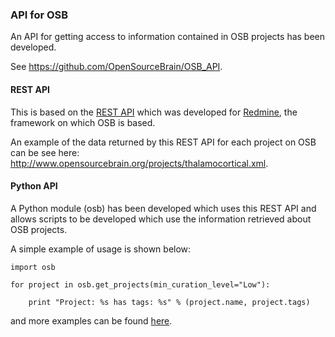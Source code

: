 ### API for OSB

An API for getting access to information contained in OSB projects has been developed.

See https://github.com/OpenSourceBrain/OSB_API.

#### REST API

This is based on the [REST API](http://www.redmine.org/projects/redmine/wiki/Rest_api) which was developed for [Redmine](http://www.redmine.org), the framework on which OSB is based. 

An example of the data returned by this REST API for each project on OSB can be see here: http://www.opensourcebrain.org/projects/thalamocortical.xml.

#### Python API

A Python module (osb) has been developed which uses this REST API and allows scripts to be developed which use the information retrieved about OSB projects.

A simple example of usage is shown below:

    import osb

    for project in osb.get_projects(min_curation_level="Low"):

        print "Project: %s has tags: %s" % (project.name, project.tags)
        
and more examples can be found [here](https://github.com/OpenSourceBrain/OSB_API/tree/master/python/examples).


